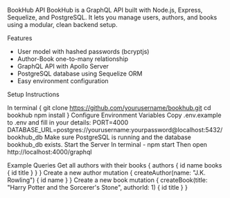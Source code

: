 BookHub API
BookHub is a GraphQL API built with Node.js, Express, Sequelize, and PostgreSQL. It lets you manage users, authors, and books using a modular, clean backend setup.

Features

- User model with hashed passwords (bcryptjs)
- Author-Book one-to-many relationship
- GraphQL API with Apollo Server
- PostgreSQL database using Sequelize ORM
- Easy environment configuration

Setup Instructions

In terminal {
git clone https://github.com/yourusername/bookhub.git
cd bookhub
npm install
}
Configure Environment Variables
Copy .env.example to .env and fill in your details:
PORT=4000
DATABASE_URL=postgres://yourusername:yourpassword@localhost:5432/bookhub_db
Make sure PostgreSQL is running and the database bookhub_db exists.
Start the Server
In terminal - npm start
Then open http://localhost:4000/graphql

Example Queries
Get all authors with their books
{
  authors {
    id
    name
    books {
      id
      title
    }
  }
}
Create a new author
mutation {
  createAuthor(name: "J.K. Rowling") {
    id
    name
  }
}
Create a new book
mutation {
  createBook(title: "Harry Potter and the Sorcerer's Stone", authorId: 1) {
    id
    title
  }
}
